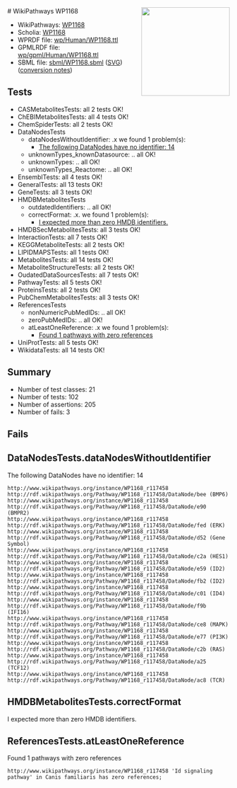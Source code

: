 <img style="float: right; width: 200px" src="../logo.png" />
# WikiPathways WP1168

* WikiPathways: [WP1168](https://identifiers.org/wikipathways:WP1168)
* Scholia: [WP1168](https://scholia.toolforge.org/wikipathways/WP1168)
* WPRDF file: [wp/Human/WP1168.ttl](../wp/Human/WP1168.ttl)
* GPMLRDF file: [wp/gpml/Human/WP1168.ttl](../wp/gpml/Human/WP1168.ttl)
* SBML file: [sbml/WP1168.sbml](../sbml/WP1168.sbml) ([SVG](../sbml/WP1168.svg)) ([conversion notes](../sbml/WP1168.txt))

## Tests
* CASMetabolitesTests: all 2 tests OK!
* ChEBIMetabolitesTests: all 4 tests OK!
* ChemSpiderTests: all 2 tests OK!
* DataNodesTests
    * dataNodesWithoutIdentifier: .x we found 1 problem(s):
        * [The following DataNodes have no identifier: 14](#8792c494)
    * unknownTypes_knownDatasource: .. all OK!
    * unknownTypes: .. all OK!
    * unknownTypes_Reactome: .. all OK!
* EnsemblTests: all 4 tests OK!
* GeneralTests: all 13 tests OK!
* GeneTests: all 3 tests OK!
* HMDBMetabolitesTests
    * outdatedIdentifiers: .. all OK!
    * correctFormat: .x. we found 1 problem(s):
        * [I expected more than zero HMDB identifiers.](#ad154c1e)
* HMDBSecMetabolitesTests: all 3 tests OK!
* InteractionTests: all 7 tests OK!
* KEGGMetaboliteTests: all 2 tests OK!
* LIPIDMAPSTests: all 1 tests OK!
* MetabolitesTests: all 14 tests OK!
* MetaboliteStructureTests: all 2 tests OK!
* OudatedDataSourcesTests: all 7 tests OK!
* PathwayTests: all 5 tests OK!
* ProteinsTests: all 2 tests OK!
* PubChemMetabolitesTests: all 3 tests OK!
* ReferencesTests
    * nonNumericPubMedIDs: .. all OK!
    * zeroPubMedIDs: .. all OK!
    * atLeastOneReference: .x we found 1 problem(s):
        * [Found 1 pathways with zero references](#35eb778e)
* UniProtTests: all 5 tests OK!
* WikidataTests: all 14 tests OK!


## Summary

* Number of test classes: 21
* Number of tests: 102
* Number of assertions: 205
* Number of fails: 3

## Fails

<a name="8792c494" />

## DataNodesTests.dataNodesWithoutIdentifier

The following DataNodes have no identifier: 14
```
http://www.wikipathways.org/instance/WP1168_r117458 http://rdf.wikipathways.org/Pathway/WP1168_r117458/DataNode/bee (BMP6)
http://www.wikipathways.org/instance/WP1168_r117458 http://rdf.wikipathways.org/Pathway/WP1168_r117458/DataNode/e90 (BMPR2)
http://www.wikipathways.org/instance/WP1168_r117458 http://rdf.wikipathways.org/Pathway/WP1168_r117458/DataNode/fed (ERK)
http://www.wikipathways.org/instance/WP1168_r117458 http://rdf.wikipathways.org/Pathway/WP1168_r117458/DataNode/d52 (Gene Symbol)
http://www.wikipathways.org/instance/WP1168_r117458 http://rdf.wikipathways.org/Pathway/WP1168_r117458/DataNode/c2a (HES1)
http://www.wikipathways.org/instance/WP1168_r117458 http://rdf.wikipathways.org/Pathway/WP1168_r117458/DataNode/e59 (ID2)
http://www.wikipathways.org/instance/WP1168_r117458 http://rdf.wikipathways.org/Pathway/WP1168_r117458/DataNode/fb2 (ID2)
http://www.wikipathways.org/instance/WP1168_r117458 http://rdf.wikipathways.org/Pathway/WP1168_r117458/DataNode/c01 (ID4)
http://www.wikipathways.org/instance/WP1168_r117458 http://rdf.wikipathways.org/Pathway/WP1168_r117458/DataNode/f9b (IFI16)
http://www.wikipathways.org/instance/WP1168_r117458 http://rdf.wikipathways.org/Pathway/WP1168_r117458/DataNode/ce8 (MAPK)
http://www.wikipathways.org/instance/WP1168_r117458 http://rdf.wikipathways.org/Pathway/WP1168_r117458/DataNode/e77 (PI3K)
http://www.wikipathways.org/instance/WP1168_r117458 http://rdf.wikipathways.org/Pathway/WP1168_r117458/DataNode/c2b (RAS)
http://www.wikipathways.org/instance/WP1168_r117458 http://rdf.wikipathways.org/Pathway/WP1168_r117458/DataNode/a25 (TCF12)
http://www.wikipathways.org/instance/WP1168_r117458 http://rdf.wikipathways.org/Pathway/WP1168_r117458/DataNode/ac8 (TCR)
```

<a name="ad154c1e" />

## HMDBMetabolitesTests.correctFormat

I expected more than zero HMDB identifiers.
<a name="35eb778e" />

## ReferencesTests.atLeastOneReference

Found 1 pathways with zero references
```
http://www.wikipathways.org/instance/WP1168_r117458 'Id signaling pathway' in Canis familiaris has zero references; 
```

